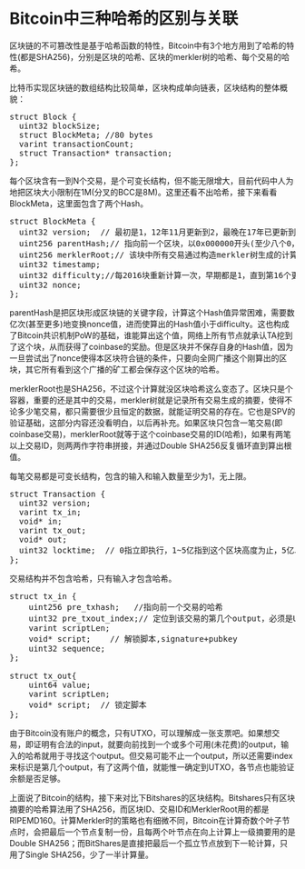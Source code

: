 Bitcoin中三种哈希的区别与关联
====
区块链的不可篡改性是基于哈希函数的特性，Bitcoin中有3个地方用到了哈希的特性(都是SHA256)，分别是区块的哈希、区块的merkler树的哈希、每个交易的哈希。

比特币实现区块链的数组结构比较简单，区块构成单向链表，区块结构的整体概貌：
<pre>
struct Block {
  uint32 blockSize;
  struct BlockMeta; //80 bytes
  varint transactionCount;
  struct Transaction* transaction;
};
</pre>
每个区块含有一到N个交易，是个可变长结构，但不能无限增大，目前代码中人为地把区块大小限制在1M(分叉的BCC是8M)。这里还看不出哈希，接下来看看BlockMeta，这里面包含了两个Hash。

<pre>
struct BlockMeta {
  uint32 version;  // 最初是1，12年11月更新到2，最晚在17年已更新到0x20000002(隔离见证BIP141)，还有些0x20000012(BIP141和BIP91)。
  uint256 parentHash;// 指向前一个区块，以0x000000开头(至少八个0，工作量证明)，Genesis块这个位置全为0。
  uint256 merklerRoot;// 该块中所有交易通过构造merkler树生成的计算和，DoubleSHA256。
  uint32 timestamp;
  uint32 difficulty;//每2016块重新计算一次，早期都是1，直到第16个更新周期，即高度32256时第一次变化到1.18，后面一直在增加
  uint32 nonce;
};
</pre>
parentHash是把区块形成区块链的关键字段，计算这个Hash值异常困难，需要数亿次(甚至更多)地变换nonce值，进而使算出的Hash值小于difficulty。这也构成了Bitcoin共识机制PoW的基础，谁能算出这个值，网络上所有节点就承认TA挖到了这个块，从而获得了coinbase的奖励。但是区块并不保存自身的Hash值，因为一旦尝试出了nonce使得本区块符合链的条件，只要向全网广播这个刚算出的区块，其它所有看到这个广播的矿工都会保存这个区块的哈希。

merklerRoot也是SHA256，不过这个计算就没区块哈希这么变态了。区块只是个容器，重要的还是其中的交易，merkler树就是记录所有交易生成的摘要，使得不论多少笔交易，都只需要很少且恒定的数据，就能证明交易的存在。它也是SPV的验证基础，这部分内容还没看明白，以后再补充。如果区块只包含一笔交易(即coinbase交易)，merklerRoot就等于这个coinbase交易的ID(哈希)，如果有两笔以上交易ID，则两两作字符串拼接，并通过Double SHA256反复循环直到算出根值。

每笔交易都是可变长结构，包含的输入和输入数量至少为1，无上限。
<pre>
struct Transaction {
  uint32 version;
  varint tx_in;
  void* in;
  varint tx_out;
  void* out;
  uint32 locktime;  // 0指立即执行，1~5亿指到这个区块高度为止，5亿以上指时间戳(但4字节能表示的时间范围有限，难道不是问题吗？)
};
</pre>

交易结构并不包含哈希，只有输入才包含哈希。
<pre>
struct tx_in {
    uint256 pre_txhash;   //指向前一个交易的哈希
    uint32 pre_txout_index;// 定位到该交易的第几个output，必须是UTXO，否则会因余额不足而校验失败。
    varint scriptLen;
    void* script;    // 解锁脚本,signature+pubkey
    uint32 sequence;
};

struct tx_out{
    uint64 value;
    varint scriptLen;
    void* script;  // 锁定脚本
};
</pre>
由于Bitcoin没有账户的概念，只有UTXO，可以理解成一张支票吧。如果想交易，即证明有合法的input，就要向前找到一个或多个可用(未花费)的output，输入的哈希就用于寻找这个output。但交易可能不止一个output，所以还需要index来标识是第几个output，有了这两个值，就能惟一确定到UTXO，各节点也能验证余额是否足够。

上面说了Bitcoin的结构，接下来对比下Bitshares的区块结构。Bitshares只有区块摘要的哈希算法用了SHA256，而区块ID、交易ID和MerklerRoot用的都是RIPEMD160。计算Merkler时的策略也有细微不同，Bitcoin在计算奇数个叶子节点时，会把最后一个节点复制一份，且每两个叶节点在向上计算上一级摘要用的是Double SHA256；而BitShares是直接把最后一个孤立节点放到下一轮计算，只用了Single SHA256，少了一半计算量。